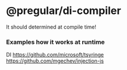 # @pregular/di-compiler

It should determined at compile time!

### Examples how it works at runtime
DI
https://github.com/microsoft/tsyringe
https://github.com/mgechev/injection-js
